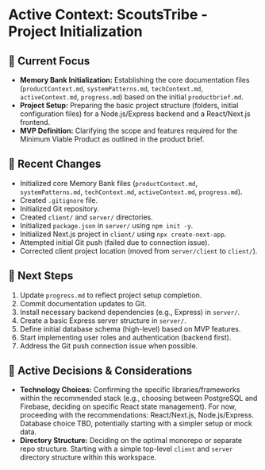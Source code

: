 # Active Context: ScoutsTribe - Project Initialization

## 🎯 Current Focus

- **Memory Bank Initialization:** Establishing the core documentation files (`productContext.md`, `systemPatterns.md`, `techContext.md`, `activeContext.md`, `progress.md`) based on the initial `productbrief.md`.
- **Project Setup:** Preparing the basic project structure (folders, initial configuration files) for a Node.js/Express backend and a React/Next.js frontend.
- **MVP Definition:** Clarifying the scope and features required for the Minimum Viable Product as outlined in the product brief.

## 📝 Recent Changes

- Initialized core Memory Bank files (`productContext.md`, `systemPatterns.md`, `techContext.md`, `activeContext.md`, `progress.md`).
- Created `.gitignore` file.
- Initialized Git repository.
- Created `client/` and `server/` directories.
- Initialized `package.json` in `server/` using `npm init -y`.
- Initialized Next.js project in `client/` using `npx create-next-app`.
- Attempted initial Git push (failed due to connection issue).
- Corrected client project location (moved from `server/client` to `client/`).

## 🚀 Next Steps

1.  Update `progress.md` to reflect project setup completion.
2.  Commit documentation updates to Git.
3.  Install necessary backend dependencies (e.g., Express) in `server/`.
4.  Create a basic Express server structure in `server/`.
5.  Define initial database schema (high-level) based on MVP features.
6.  Start implementing user roles and authentication (backend first).
7.  Address the Git push connection issue when possible.

## 🤔 Active Decisions & Considerations

- **Technology Choices:** Confirming the specific libraries/frameworks within the recommended stack (e.g., choosing between PostgreSQL and Firebase, deciding on specific React state management). For now, proceeding with the recommendations: React/Next.js, Node.js/Express. Database choice TBD, potentially starting with a simpler setup or mock data.
- **Directory Structure:** Deciding on the optimal monorepo or separate repo structure. Starting with a simple top-level `client` and `server` directory structure within this workspace.